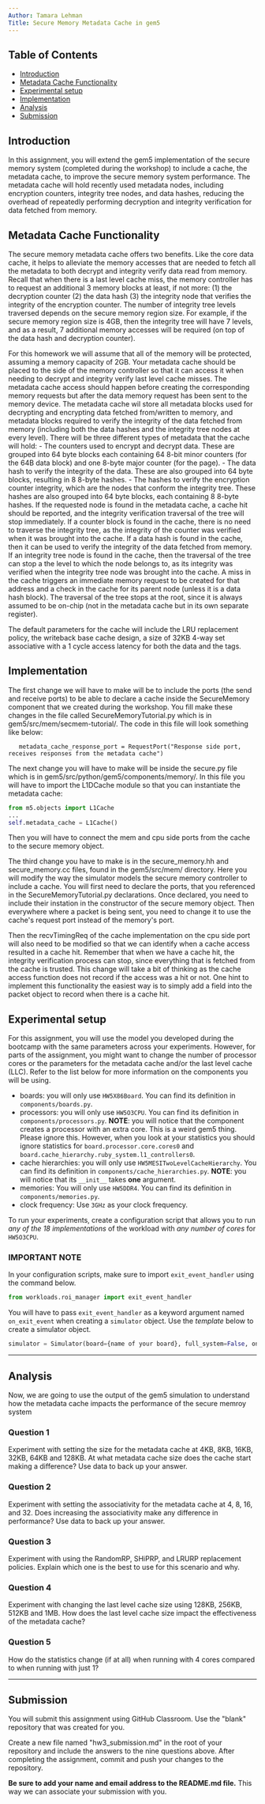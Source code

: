 ```yaml
---
Author: Tamara Lehman
Title: Secure Memory Metadata Cache in gem5
---
```


## Table of Contents

- [Introduction](#introduction)
- [Metadata Cache Functionality](#metadata-cache-functionality)
- [Experimental setup](#experimental-setup)
- [Implementation](#implementation)
- [Analysis](#analysis)
- [Submission](#submission)

## Introduction

In this assignment, you will extend the gem5 implementation of the secure memory system (completed during the workshop) to include a cache, the metadata cache, to improve the secure memory system performance. The metadata cache will hold recently used metadata nodes, including encryption counters, integrity tree nodes, and data hashes, reducing the overhead of repeatedly performing decryption and integrity verification for data fetched from memory.

## Metadata Cache Functionality

The secure memory metadata cache offers two benefits. Like the core data cache, it helps to alleviate the memory accesses that are needed to fetch all the metadata to both decrypt and integrity verify data read from memory. Recall that when there is a last level cache miss, the memory controller has to request an additional 3 memory blocks at least, if not more: (1) the decryption counter (2) the data hash (3) the integrity node that verifies the integrity of the encryption counter. The number of integrity tree levels traversed depends on the secure memory region size. For example, if the secure memory region size is 4GB, then the integrity tree will have 7 levels, and as a result, 7 additional memory accesses will be required (on top of the data hash and decryption counter).

For this homework we will assume that all of the memory will be protected, assuming a memory capacity of 2GB. Your metadata cache should be placed to the side of the memory controller so that it can access it when needing to decrypt and integrity verify last level cache misses. The metadata cache access should happen before creating the corresponding memory requests but after the data memory request has been sent to the memory device. The metadata cache wil store all metadata blocks used for decrypting and encrypting data fetched from/written to memory, and metadata blocks required to verify the integrity of the data fetched from memory (including both the data hashes and the integrity tree nodes at every level). There will be three different types of metadata that the cache will hold:
     - The counters used to encrypt and decrypt data. These are grouped into 64 byte blocks each containing 64 8-bit minor counters (for the 64B data block) and one 8-byte major counter (for the page).
     - The data hash to verify the integrity of the data. These are also grouped into 64 byte blocks, resulting in 8 8-byte hashes.
     - The hashes to verify the encryption counter integrity, which are the nodes that conform the integrity tree. These hashes are also grouped into 64 byte blocks, each containing 8 8-byte hashes.
If the requested node is found in the metadata cache, a cache hit should be reported, and the integrity verification traversal of the tree will stop immediately. If a counter block is found in the cache, there is no need to traverse the integrity tree, as the integrity of the counter was verified when it was brought into the cache. If a data hash is found in the cache, then it can be used to verify the integrity of the data fetched from memory. If an integrity tree node is found in the cache, then the traversal of the tree can stop a the level to which the node belongs to, as its integrity was verified when the integrity tree node was brought into the cache. A miss in the cache triggers an immediate memory request to be created for that address and a check in the cache for its parent node (unless it is a data hash block). The traversal of the tree stops at the root, since it is always assumed to be on-chip (not in the metadata cache but in its own separate register).

The default parameters for the cache will include the LRU replacement policy, the writeback base cache design, a size of 32KB 4-way set associative with a 1 cycle access latency for both the data and the tags.

## Implementation

The first change we will have to make will be to include the ports (the send and receive ports) to be able to declare a cache inside the SecureMemory component that we created during the workshop. You fill make these changes in the file called SecureMemoryTutorial.py which is in gem5/src/mem/secmem-tutorial/.  The code in this file will look something like below:

```metadata_cache_request_port  = RequestPort("Cache access port, sends requests for metadata")
   metadata_cache_response_port = RequestPort("Response side port, receives responses from the metadata cache")
   ```

The next change you will have to make will be inside the secure.py file which is in gem5/src/python/gem5/components/memory/. In this file you will have to import the L1DCache module so that you can instantiate the metadata cache:

```python
from m5.objects import L1Cache
...
self.metadata_cache = L1Cache()
```
Then you will have to connect the mem and cpu side ports from the cache to the secure memory object.

The third change you have to make is in the secure_memory.hh and secure_memory.cc files, found in the gem5/src/mem/ directory. Here you will modify the way the simulator models the secure memory controller to include a cache. You will first need to declare the ports, that you referenced in the SecureMemoryTutorial.py declarations. Once declared, you need to include their instation in the constructor of the secure memory object. Then everywhere where a packet is being sent, you need to change it to use the cache's request port instead of the memory's port.

Then the recvTimingReq of the cache implementation on the cpu side port will also need to be modified so that we can identify when a cache access resulted in a cache hit. Remember that when we have a cache hit, the integrity verification process can stop, since everything that is fetched from the cache is trusted. This change will take a bit of thinking as the cache access function does not record if the access was a hit or not. One hint to implement this functionality the easiest way is to simply add a field into the packet object to record when there is a cache hit.

## Experimental setup

For this assignment, you will use the model you developed during the bootcamp with the same parameters across your experiments.
However, for parts of the assignment, you might want to change the number of processor cores or the parameters for the metadata cache and/or the last level cache (LLC).
Refer to the list below for more information on the components you will be using.

- boards: you will only use `HW5X86Board`.
You can find its definition in `components/boards.py`.
- processors: you will only use `HW5O3CPU`.
You can find its definition in `components/processors.py`.
**NOTE**: you will notice that the component creates a processor with an extra core.
This is a weird gem5 thing.
Please ignore this.
However, when you look at your statistics you should ignore statistics for `board.processor.core.cores0` and
`board.cache_hierarchy.ruby_system.l1_controllers0`.
- cache hierarchies: you will only use `HW5MESITwoLevelCacheHierarchy`.
You can find its definition in `components/cache_hierarchies.py`.
**NOTE**: you will notice that its `__init__` takes **one** argument.
- memories: You will only use `HW5DDR4`.
You can find its definition in `components/memories.py`.
- clock frequency: Use `3GHz` as your clock frequency.

To run your experiments, create a configuration script that allows you to run *any of the 18 implementations* of the workload with *any number of cores* for `HW5O3CPU`.

### **IMPORTANT NOTE**

In your configuration scripts, make sure to import `exit_event_handler` using the command below.

```python
from workloads.roi_manager import exit_event_handler
```

You will have to pass `exit_event_handler` as a keyword argument named `on_exit_event` when creating a `simulator` object. Use the *template* below to create a simulator object.

```python
simulator = Simulator(board={name of your board}, full_system=False, on_exit_event=exit_event_handler)
```

---

## Analysis

Now, we are going to use the output of the gem5 simulation to understand how the metadata cache impacts the performance of the secure memroy system

### Question 1

Experiment with setting the size for the metadata cache at 4KB, 8KB, 16KB, 32KB, 64KB and 128KB. At what metadata cache size does the cache start making a difference? Use data to back up your answer.

### Question 2

Experiment with setting the associativity for the metadata cache at 4, 8, 16, and 32. Does increasing the associativity make any difference in performance? Use data to back up your answer.

### Question 3

Experiment with using the RandomRP, SHiPRP, and  LRURP replacement policies. Explain which one is the best to use for this scenario and why.

### Question 4

Experiment with changing the last level cache size using 128KB, 256KB, 512KB and 1MB. How does the last level cache size impact the effectiveness of the metadata cache?

### Question 5

How do the statistics change (if at all) when running with 4 cores compared to when running with just 1?

---

## Submission

You will submit this assignment using GitHub Classroom.
Use the "blank" repository that was created for you.

Create a new file named "hw3_submission.md" in the root of your repository and include the answers to the nine questions above.
After completing the assignment, commit and push your changes to the repository.

**Be sure to add your name and email address to the README.md file.**
This way we can associate your submission with you.
